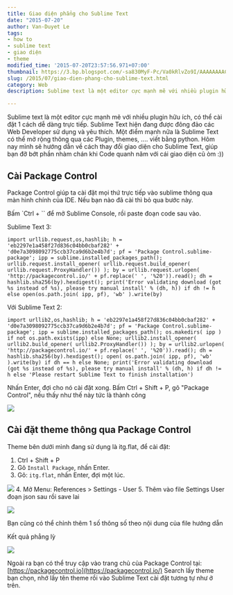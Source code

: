 ```yaml
---
title: Giao diện phẳng cho Sublime Text
date: "2015-07-20"
author: Van-Duyet Le
tags:
- how to
- sublime text
- giao diện
- theme
modified_time: '2015-07-20T23:57:56.971+07:00'
thumbnail: https://3.bp.blogspot.com/-sa830MyF-Pc/Va0kRlvZo9I/AAAAAAAACp4/gaw6hL08lPM/s1600/Screenshot%2Bfrom%2B2015-07-20%2B23%253A30%253A29.png
slug: /2015/07/giao-dien-phang-cho-sublime-text.html
category: Web
description: Sublime text là một editor cực mạnh mẽ với nhiều plugin hữu ích, có thể cài đặt 1 cách dễ dàng trực tiếp. Sublime Text hiện đang được đông đảo các Web Developer sử dụng và yêu thích. Một điểm mạnh nữa là Sublime Text có thể mở rộng thông qua các Plugin, themes, .... viết bằng python.

---
```


Sublime text là một editor cực mạnh mẽ với nhiều plugin hữu ích, có thể cài đặt 1 cách dễ dàng trực tiếp. Sublime Text hiện đang được đông đảo các Web Developer sử dụng và yêu thích. Một điểm mạnh nữa là Sublime Text có thể mở rộng thông qua các Plugin, themes, .... viết bằng python.
Hôm nay mình sẽ hướng dẫn về cách thay đổi giao diện cho Sublime Text, giúp bạn đỡ bớt phần nhàm chán khi Code quanh năm với cái giao diện cũ òm :))

## Cài Package Control  ##
Package Control giúp ta cài đặt mọi thứ trực tiếp vào sublime thông qua màn hình chính của IDE. Nếu bạn nào đã cài thì bỏ qua bước này.

Bấm `Ctrl + `` để mở Sublime Console, rồi paste đoạn code sau vào.

Sublime Text 3:

```
import urllib.request,os,hashlib; h = 'eb2297e1a458f27d836c04bb0cbaf282' + 'd0e7a3098092775ccb37ca9d6b2e4b7d'; pf = 'Package Control.sublime-package'; ipp = sublime.installed_packages_path(); urllib.request.install_opener( urllib.request.build_opener( urllib.request.ProxyHandler()) ); by = urllib.request.urlopen( 'http://packagecontrol.io/' + pf.replace(' ', '%20')).read(); dh = hashlib.sha256(by).hexdigest(); print('Error validating download (got %s instead of %s), please try manual install' % (dh, h)) if dh != h else open(os.path.join( ipp, pf), 'wb' ).write(by)
```

Với Sublime Text 2:

```
import urllib2,os,hashlib; h = 'eb2297e1a458f27d836c04bb0cbaf282' + 'd0e7a3098092775ccb37ca9d6b2e4b7d'; pf = 'Package Control.sublime-package'; ipp = sublime.installed_packages_path(); os.makedirs( ipp ) if not os.path.exists(ipp) else None; urllib2.install_opener( urllib2.build_opener( urllib2.ProxyHandler()) ); by = urllib2.urlopen( 'http://packagecontrol.io/' + pf.replace(' ', '%20')).read(); dh = hashlib.sha256(by).hexdigest(); open( os.path.join( ipp, pf), 'wb' ).write(by) if dh == h else None; print('Error validating download (got %s instead of %s), please try manual install' % (dh, h) if dh != h else 'Please restart Sublime Text to finish installation')
```

Nhấn Enter, đợi cho nó cài đặt xong.
Bấm Ctrl + Shift + P, gõ "Package Control", nếu thấy như thế này tức là thành công

![](https://3.bp.blogspot.com/-sa830MyF-Pc/Va0kRlvZo9I/AAAAAAAACp4/gaw6hL08lPM/s1600/Screenshot%2Bfrom%2B2015-07-20%2B23%253A30%253A29.png)

## Cài đặt theme thông qua Package Control ##
Theme bên dưới mình đang sử dụng là itg.flat, để cài đặt:

1. Ctrl + Shift + P 
2. Gõ `Install Package`, nhấn Enter.
3. Gõ: `itg.flat`, nhấn Enter, đợi một lúc.

![](https://3.bp.blogspot.com/-_C9oEjU0vic/Va0lXnXGdnI/AAAAAAAACqE/mjQjBLtmoyE/s1600/Screenshot%2Bfrom%2B2015-07-20%2B23%253A42%253A56.png)
4. Mở Menu: References > Settings - User
5. Thêm vào file Settings User đoạn json sau rồi save lai

[![](https://2.bp.blogspot.com/-MDvC1cBAQ7Q/Va0lqiG-IZI/AAAAAAAACqM/WYRRgPlpBbo/s1600/Screenshot%2Bfrom%2B2015-07-20%2B23%253A44%253A59.png)](https://2.bp.blogspot.com/-MDvC1cBAQ7Q/Va0lqiG-IZI/AAAAAAAACqM/WYRRgPlpBbo/s1600/Screenshot%2Bfrom%2B2015-07-20%2B23%253A44%253A59.png)

Bạn cũng có thể chỉnh thêm 1 số thông số theo nội dung của file hướng dẫn

Kết quả phẳng lỳ

![](https://3.bp.blogspot.com/-mzN6sZ-oJGI/Va0md3gGRXI/AAAAAAAACqY/UzMegyeklVE/s1600/Screenshot%2Bfrom%2B2015-07-20%2B23%253A48%253A24.png)

Ngoài ra bạn có thể truy cập vào trang chủ của Package Control tại:  [https://packagecontrol.io](https://packagecontrol.io/)
Search lấy theme bạn chọn, nhớ lấy tên theme rồi vào Sublime Text cài đặt tương tự như ở trên.
